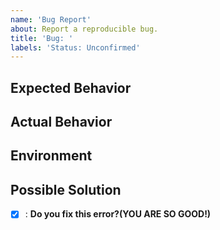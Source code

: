 ```yaml
---
name: 'Bug Report'
about: Report a reproducible bug.
title: 'Bug: '
labels: 'Status: Unconfirmed'
---
```


## Expected Behavior

[//]: # '[Describe what you expected to happen.]'

## Actual Behavior

[//]: # '[Describe what actually happened.]'

## Environment

[//]: # '- Neovim version:'

## Possible Solution

[//]: # '[If you have any ideas on how to fix or address the issue, please share them here.]'

- [x] : **Do you fix this error?(YOU ARE SO GOOD!)**
